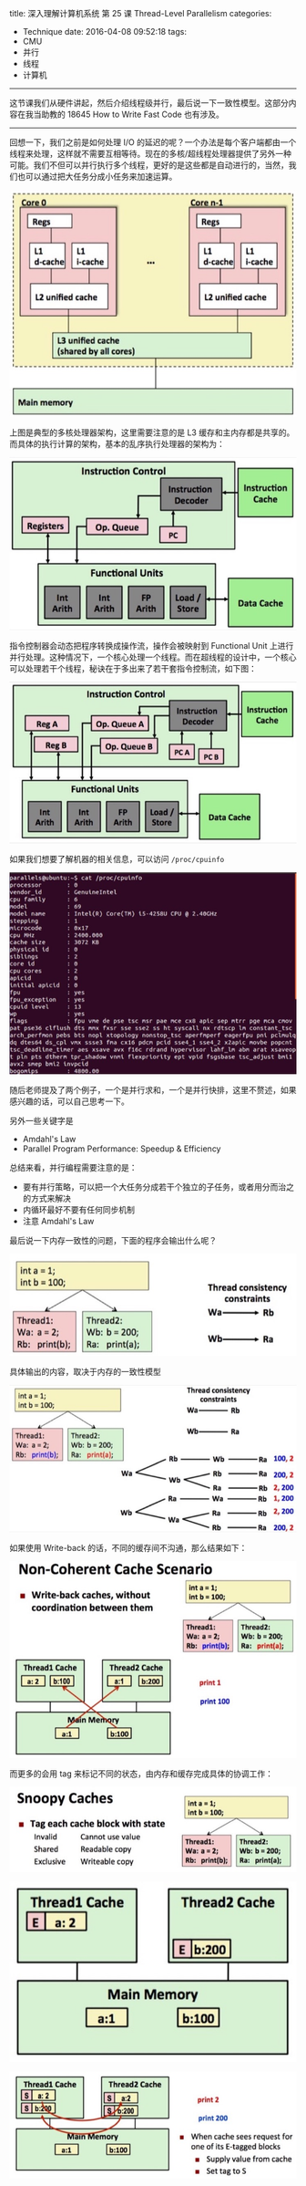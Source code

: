 title: 深入理解计算机系统 第 25 课 Thread-Level Parallelism
categories:
- Technique
date: 2016-04-08 09:52:18
tags:
- CMU
- 并行
- 线程
- 计算机
---

这节课我们从硬件讲起，然后介绍线程级并行，最后说一下一致性模型。这部分内容在我当助教的 18645 How to Write Fast Code 也有涉及。

<!-- more -->

---

回想一下，我们之前是如何处理 I/O 的延迟的呢？一个办法是每个客户端都由一个线程来处理，这样就不需要互相等待。现在的多核/超线程处理器提供了另外一种可能。我们不但可以并行执行多个线程，更好的是这些都是自动进行的，当然，我们也可以通过把大任务分成小任务来加速运算。

![Typical Multicore Processor](/images/14601449201982.jpg)

上图是典型的多核处理器架构，这里需要注意的是 L3 缓存和主内存都是共享的。而具体的执行计算的架构，基本的乱序执行处理器的架构为：

![Out-of-Order Processor Structure](/images/14601450728106.jpg)

指令控制器会动态把程序转换成操作流，操作会被映射到 Functional Unit 上进行并行处理。这种情况下，一个核心处理一个线程。而在超线程的设计中，一个核心可以处理若干个线程，秘诀在于多出来了若干套指令控制流，如下图：

![Hyperthreading Implementation](/images/14601452084625.jpg)

如果我们想要了解机器的相关信息，可以访问 `/proc/cpuinfo`

![](/images/14601453998378.jpg)

随后老师提及了两个例子，一个是并行求和，一个是并行快排，这里不赘述，如果感兴趣的话，可以自己思考一下。

另外一些关键字是

+ Amdahl's Law
+ Parallel Program Performance: Speedup & Efficiency

总结来看，并行编程需要注意的是：

+ 要有并行策略，可以把一个大任务分成若干个独立的子任务，或者用分而治之的方式来解决
+ 内循环最好不要有任何同步机制
+ 注意 Amdahl's Law

最后说一下内存一致性的问题，下面的程序会输出什么呢？

![Memory Consistency](/images/14601474171500.jpg)

具体输出的内容，取决于内存的一致性模型

![Sequential Consistency Example](/images/14601475352960.jpg)

如果使用 Write-back 的话，不同的缓存间不沟通，那么结果如下：

![](/images/14601476490089.jpg)

而更多的会用 tag 来标记不同的状态，由内存和缓存完成具体的协调工作：

![](/images/14601477220538.jpg)

![Before](/images/14601477302068.jpg)

![After](/images/14601477449024.jpg)

